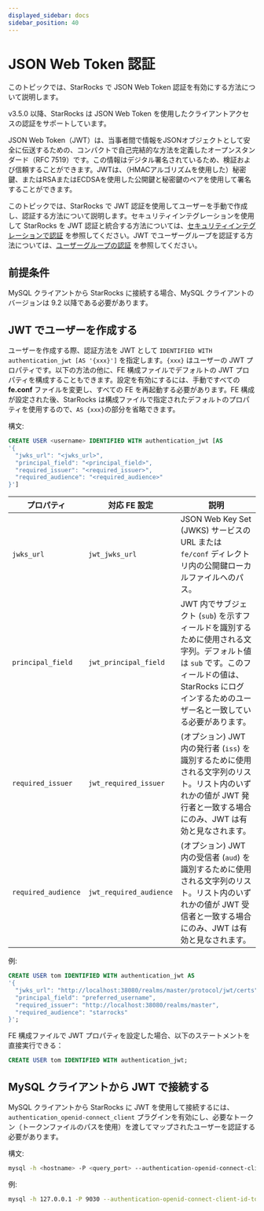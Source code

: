 ```yaml
---
displayed_sidebar: docs
sidebar_position: 40
---
```


# JSON Web Token 認証

このトピックでは、StarRocks で JSON Web Token 認証を有効にする方法について説明します。

v3.5.0 以降、StarRocks は JSON Web Token を使用したクライアントアクセスの認証をサポートしています。

JSON Web Token（JWT）は、当事者間で情報をJSONオブジェクトとして安全に伝送するための、コンパクトで自己完結的な方法を定義したオープンスタンダード（RFC 7519）です。この情報はデジタル署名されているため、検証および信頼することができます。JWTは、（HMACアルゴリズムを使用した）秘密鍵、またはRSAまたはECDSAを使用した公開鍵と秘密鍵のペアを使用して署名することができます。

このトピックでは、StarRocks で JWT 認証を使用してユーザーを手動で作成し、認証する方法について説明します。セキュリティインテグレーションを使用して StarRocks を JWT 認証と統合する方法については、[セキュリティインテグレーションで認証](./security_integration.md) を参照してください。JWT でユーザーグループを認証する方法については、[ユーザーグループの認証](../group_provider.md) を参照してください。

## 前提条件

MySQL クライアントから StarRocks に接続する場合、MySQL クライアントのバージョンは 9.2 以降である必要があります。

## JWT でユーザーを作成する

ユーザーを作成する際、認証方法を JWT として `IDENTIFIED WITH authentication_jwt [AS '{xxx}']` を指定します。`{xxx}` はユーザーの JWT プロパティです。以下の方法の他に、FE 構成ファイルでデフォルトの JWT プロパティを構成することもできます。設定を有効にするには、手動ですべての **fe.conf** ファイルを変更し、すべての FE を再起動する必要があります。FE 構成が設定された後、StarRocks は構成ファイルで指定されたデフォルトのプロパティを使用するので、`AS {xxx}`の部分を省略できます。

構文:

```SQL
CREATE USER <username> IDENTIFIED WITH authentication_jwt [AS 
'{
  "jwks_url": "<jwks_url>",
  "principal_field": "<principal_field>",
  "required_issuer": "<required_issuer>",
  "required_audience": "<required_audience>"
}']
```

| プロパティ            | 対応 FE 設定                    | 説明                                                                                                                    |
| ------------------- | ------------------------------ | ---------------------------------------------------------------------------------------------------------------------- |
| `jwks_url`          | `jwt_jwks_url`                 | JSON Web Key Set (JWKS) サービスの URL または `fe/conf` ディレクトリ内の公開鍵ローカルファイルへのパス。                          |
| `principal_field`   | `jwt_principal_field`          | JWT 内でサブジェクト (`sub`) を示すフィールドを識別するために使用される文字列。デフォルト値は `sub` です。このフィールドの値は、StarRocks にログインするためのユーザー名と一致している必要があります。 |
| `required_issuer`   | `jwt_required_issuer`          | (オプション) JWT 内の発行者 (`iss`) を識別するために使用される文字列のリスト。リスト内のいずれかの値が JWT 発行者と一致する場合にのみ、JWT は有効と見なされます。 |
| `required_audience` | `jwt_required_audience`        | (オプション) JWT 内の受信者 (`aud`) を識別するために使用される文字列のリスト。リスト内のいずれかの値が JWT 受信者と一致する場合にのみ、JWT は有効と見なされます。 |

例:

```SQL
CREATE USER tom IDENTIFIED WITH authentication_jwt AS
'{
  "jwks_url": "http://localhost:38080/realms/master/protocol/jwt/certs",
  "principal_field": "preferred_username",
  "required_issuer": "http://localhost:38080/realms/master",
  "required_audience": "starrocks"
}';
```

FE 構成ファイルで JWT プロパティを設定した場合、以下のステートメントを直接実行できる：

```SQL
CREATE USER tom IDENTIFIED WITH authentication_jwt;
```

## MySQL クライアントから JWT で接続する

MySQL クライアントから StarRocks に JWT を使用して接続するには、`authentication_openid-connect_client` プラグインを有効にし、必要なトークン（トークンファイルのパスを使用）を渡してマップされたユーザーを認証する必要があります。

構文:

```Bash
mysql -h <hostname> -P <query_port> --authentication-openid-connect-client-id-token-file=<path_to_token_file> -u <username>
```

例:

```Bash
mysql -h 127.0.0.1 -P 9030 --authentication-openid-connect-client-id-token-file=/path/to/token/file -u tom
```
